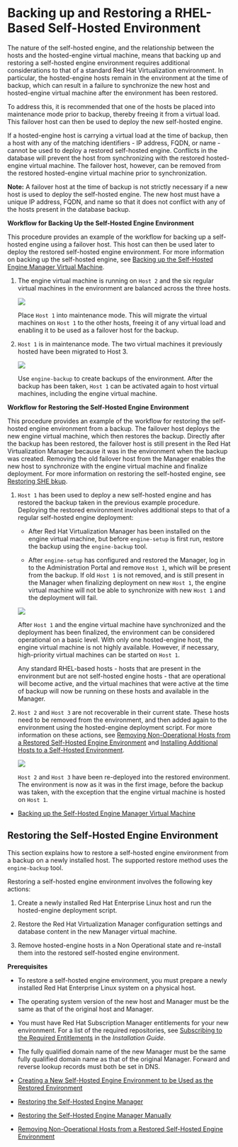 # Backing up and Restoring a RHEL-Based Self-Hosted Environment

The nature of the self-hosted engine, and the relationship between the hosts and the hosted-engine virtual machine, means that backing up and restoring a self-hosted engine environment requires additional considerations to that of a standard Red Hat Virtualization environment. In particular, the hosted-engine hosts remain in the environment at the time of backup, which can result in a failure to synchronize the new host and hosted-engine virtual machine after the environment has been restored.

To address this, it is recommended that one of the hosts be placed into maintenance mode prior to backup, thereby freeing it from a virtual load. This failover host can then be used to deploy the new self-hosted engine.

If a hosted-engine host is carrying a virtual load at the time of backup, then a host with any of the matching identifiers - IP address, FQDN, or name - cannot be used to deploy a restored self-hosted engine. Conflicts in the database will prevent the host from synchronizing with the restored hosted-engine virtual machine. The failover host, however, can be removed from the restored hosted-engine virtual machine prior to synchronization.

**Note:** A failover host at the time of backup is not strictly necessary if a new host is used to deploy the self-hosted engine. The new host must have a unique IP address, FQDN, and name so that it does not conflict with any of the hosts present in the database backup.

**Workflow for Backing Up the Self-Hosted Engine Environment**

This procedure provides an example of the workflow for backing up a self-hosted engine using a failover host. This host can then be used later to deploy the restored self-hosted engine environment. For more information on backing up the self-hosted engine, see [Backing up the Self-Hosted Engine Manager Virtual Machine](Backing_up_the_Self-Hosted_Engine_Manager_Virtual_Machine).

1. The engine virtual machine is running on `Host 2` and the six regular virtual machines in the environment are balanced across the three hosts.

    ![](images/RHEV_SHE_bkup_00.png)

    Place `Host 1` into maintenance mode. This will migrate the virtual machines on `Host 1` to the other hosts, freeing it of any virtual load and enabling it to be used as a failover host for the backup.

2. `Host 1` is in maintenance mode. The two virtual machines it previously hosted have been migrated to Host 3.

    ![](images/RHEV_SHE_bkup_01.png)

    Use `engine-backup` to create backups of the environment. After the backup has been taken, `Host 1` can be activated again to host virtual machines, including the engine virtual machine.

**Workflow for Restoring the Self-Hosted Engine Environment**

This procedure provides an example of the workflow for restoring the self-hosted engine environment from a backup. The failover host deploys the new engine virtual machine, which then restores the backup. Directly after the backup has been restored, the failover host is still present in the Red Hat Virtualization Manager because it was in the environment when the backup was created. Removing the old failover host from the Manager enables the new host to synchronize with the engine virtual machine and finalize deployment. For more information on restoring the self-hosted engine, see [Restoring SHE bkup](sect-Restoring_SHE_bkup).

1. `Host 1` has been used to deploy a new self-hosted engine and has restored the backup taken in the previous example procedure. Deploying the restored environment involves additional steps to that of a regular self-hosted engine deployment:

    * After Red Hat Virtualization Manager has been installed on the engine virtual machine, but before `engine-setup` is first run, restore the backup using the `engine-backup` tool.

    * After `engine-setup` has configured and restored the Manager, log in to the Administration Portal and remove `Host 1`, which will be present from the backup. If old `Host 1` is not removed, and is still present in the Manager when finalizing deployment on new `Host 1`, the engine virtual machine will not be able to synchronize with new `Host 1` and the deployment will fail. 

    ![](images/RHEV_SHE_bkup_02.png)

    After `Host 1` and the engine virtual machine have synchronized and the deployment has been finalized, the environment can be considered operational on a basic level. With only one hosted-engine host, the engine virtual machine is not highly available. However, if necessary, high-priority virtual machines can be started on `Host 1`.

    Any standard RHEL-based hosts - hosts that are present in the environment but are not self-hosted engine hosts - that are operational will become active, and the virtual machines that were active at the time of backup will now be running on these hosts and available in the Manager. 

2. `Host 2` and `Host 3` are not recoverable in their current state. These hosts need to be removed from the environment, and then added again to the environment using the hosted-engine deployment script. For more information on these actions, see [Removing Non-Operational Hosts from a Restored Self-Hosted Engine Environment](Removing_Non-Operational_Hosts_from_a_Restored_Self-Hosted_Engine_Environment) and [Installing Additional Hosts to a Self-Hosted Environment](chap-Installing_Additional_Hosts_to_a_Self-Hosted_Environment).

    ![](images/RHEV_SHE_bkup_03.png)

    `Host 2` and `Host 3` have been re-deployed into the restored environment. The environment is now as it was in the first image, before the backup was taken, with the exception that the engine virtual machine is hosted on `Host 1`.

* [Backing up the Self-Hosted Engine Manager Virtual Machine](Backing_up_the_Self-Hosted_Engine_Manager_Virtual_Machine)

## Restoring the Self-Hosted Engine Environment

This section explains how to restore a self-hosted engine environment from a backup on a newly installed host. The supported restore method uses the `engine-backup` tool.

Restoring a self-hosted engine environment involves the following key actions:

1. Create a newly installed Red Hat Enterprise Linux host and run the hosted-engine deployment script.

2. Restore the Red Hat Virtualization Manager configuration settings and database content in the new Manager virtual machine.

3. Remove hosted-engine hosts in a <guilabel>Non Operational</guilabel> state and re-install them into the restored self-hosted engine environment.

**Prerequisites**

* To restore a self-hosted engine environment, you must prepare a newly installed Red Hat Enterprise Linux system on a physical host.

* The operating system version of the new host and Manager must be the same as that of the original host and Manager.

* You must have Red Hat Subscription Manager entitlements for your new environment. For a list of the required repositories, see [Subscribing to the Required Entitlements](https://access.redhat.com/documentation/en/red-hat-virtualization/4.0/single/installation-guide/#Subscribing_to_the_Red_Hat_Enterprise_Virtualization_Manager_Channels_using_Subscription_Manager) in the *Installation Guide*.

* The fully qualified domain name of the new Manager must be the same fully qualified domain name as that of the original Manager. Forward and reverse lookup records must both be set in DNS.

* [Creating a New Self-Hosted Engine Environment to be Used as the Restored Environment](Creating_a_New_Self-Hosted_Engine_Environment_to_be_Used_as_the_Restored_Environment)
* [Restoring the Self-Hosted Engine Manager](Restoring_the_Self-Hosted_Engine_Manager)
* [Restoring the Self-Hosted Engine Manager Manually](Restoring_the_Self-Hosted_Engine_Manager_Manually)
* [Removing Non-Operational Hosts from a Restored Self-Hosted Engine Environment](Removing_Non-Operational_Hosts_from_a_Restored_Self-Hosted_Engine_Environment)
